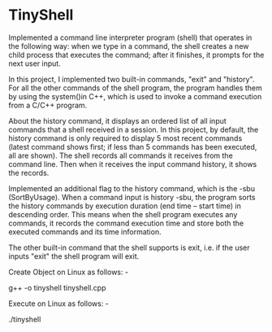 # TinyShell
Implemented a command line interpreter program (shell) that operates in the following way: when we type in a command, the shell creates a new child process that executes the command; after it finishes, it prompts for the next user input. 

In this project, I implemented two built-in commands, "exit" and "history". For all the other commands of the shell program, the program handles them by using the system()in C++, which is used to invoke a command execution from a C/C++ program.

About the history command, it displays an ordered list of all input commands that a shell received in a session. In this project, by default, the history command is only required to display 5 most recent commands (latest command shows first; if less than 5 commands has been executed, all are shown). The shell records all commands it receives from the command line. Then when it receives the input command history, it shows the records. 

Implemented an additional flag to the history command, which is the -sbu (SortByUsage). When a command input is history -sbu, the program  sorts the history commands by execution duration (end time – start time) in descending order. This means when the shell program executes any commands, it records the command execution time and store both the executed commands and its time information.

The other built-in command that the shell supports is exit, i.e. if the user inputs "exit" the shell program will exit.

Create Object on Linux as follows: -

g++ -o tinyshell tinyshell.cpp

Execute on Linux as follows: -

./tinyshell
